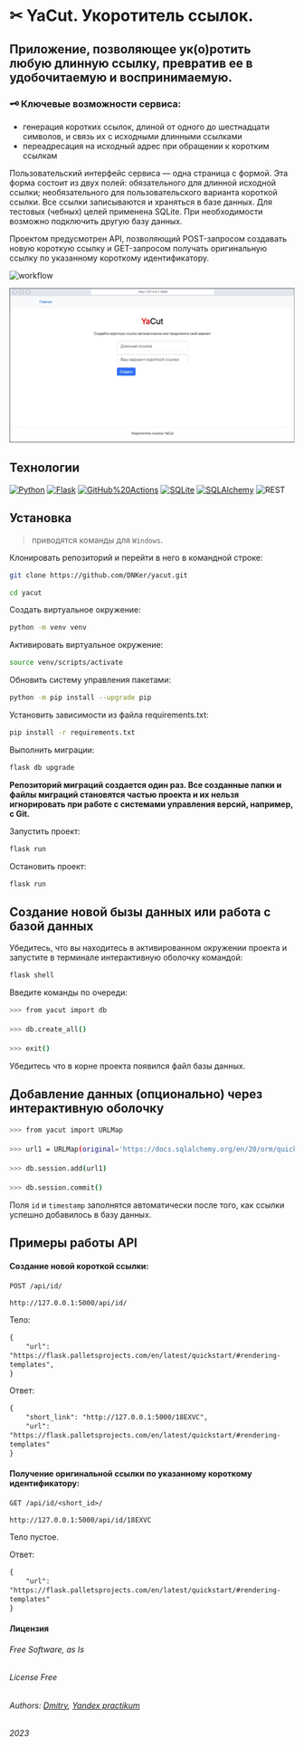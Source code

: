 # 	&#9986; YaCut. Укоротитель ссылок.

## Приложение, позволяющее ук(о)ротить любую длинную ссылку, превратив ее в удобочитаемую и воспринимаемую.

### &#128477; Ключевые возможности сервиса:
* генерация коротких ссылок, длиной от одного до шестнадцати символов, и связь их с исходными длинными ссылками
* переадресация на исходный адрес при обращении к коротким ссылкам

Пользовательский интерфейс сервиса — одна страница с формой. Эта форма состоит из двух полей:
обязательного для длинной исходной ссылки;
необязательного для пользовательского варианта короткой ссылки. Все ссылки записываются и храняться в базе данных. Для тестовых (чебных) целей применена SQLite. При необходимости возможно подключить другую базу данных.

Проектом предусмотрен API, позволяющий POST-запросом создавать новую короткую ссылку и GET-запросом получать оригинальную ссылку по указанному короткому идентификатору.

![workflow](https://github.com/DNKer/yacut/actions/workflows/yacut.yml/badge.svg?branch=master&event=push)

<img src="yacut\static\img\1649172105.png" alt="drawing"/>

## Технологии
[![Python](https://img.shields.io/badge/-Python-464646?style=plastic&logo=Python&logoColor=56C0C0&color=008080)](https://www.python.org/)
[![Flask](https://img.shields.io/badge/-Flask-464646?style=plastic&logo=Flask&logoColor=1008&color=008080)](https://flask.palletsprojects.com/en/latest/)
[![GitHub%20Actions](https://img.shields.io/badge/-GitHub%20Actions-464646?style=plastic&logo=GitHub%20actions&logoColor=1500C0&color=008080)](https://github.com/features/actions)
[![SQLite](https://img.shields.io/badge/-SQLite-464646?style=plastic&logo=SQLite&logoColor=80049C0&color=008080)](https://www.sqlite.org/index.html)
[![SQLAlchemy](https://img.shields.io/badge/-SQLAlchemy-464646?style=plastic&logo=SQLAlchemy&logoColor=80049C0&color=008080)](https://www.sqlalchemy.org/)
![REST](https://img.shields.io/badge/-REST-464646?style=plastic&logo=REST&logoColor=80049C0&color=008080)

## Установка
> приводятся команды для `Windows`.

Клонировать репозиторий и перейти в него в командной строке:

```bash
git clone https://github.com/DNKer/yacut.git
```

```bash
cd yacut
```

Cоздать виртуальное окружение:

```bash
python -m venv venv
```

Активировать виртуальное окружение:

```bash
source venv/scripts/activate
```

Обновить систему управления пакетами:
```bash
python -m pip install --upgrade pip
```
Установить зависимости из файла requirements.txt:
```bash
pip install -r requirements.txt
```

Выполнить миграции:
```bash
flask db upgrade
```
__Репозиторий миграций создается один раз. Все созданные папки и файлы миграций становятся частью проекта и их нельзя игнорировать при работе с системами управления версий, например, с Git.__

Запустить проект:
```bash
flask run
```

Остановить проект:
```bash
flask run
```

## Создание новой бызы данных или работа с базой данных
Убедитесь, что вы находитесь в активированном окружении проекта и запустите в терминале интерактивную оболочку командой:
```bash
flask shell
```
Введите команды по очереди:
```bash
>>> from yacut import db

>>> db.create_all()

>>> exit()
```
Убедитесь что в корне проекта появился файл базы данных.

## Добавление данных (опционально) через интерактивную оболочку
```bash
>>> from yacut import URLMap

>>> url1 = URLMap(original='https://docs.sqlalchemy.org/en/20/orm/quickstart.html', short='sqlal1')

>>> db.session.add(url1)

>>> db.session.commit()
```
Поля ```id``` и ```timestamp``` заполнятся автоматически после того, как ссылки успешно добавилось в базу данных.

## Примеры работы API
#### Cоздание новой короткой ссылки:

```
POST /api/id/
```
```http
http://127.0.0.1:5000/api/id/
```
Тело:
```yuml
{
    "url": "https://flask.palletsprojects.com/en/latest/quickstart/#rendering-templates",
}
```
Ответ:
```yuml
{
    "short_link": "http://127.0.0.1:5000/18EXVC",
    "url": "https://flask.palletsprojects.com/en/latest/quickstart/#rendering-templates"
}
```
#### Получение оригинальной ссылки по указанному короткому идентификатору:
```
GET /api/id/<short_id>/
```
```http
http://127.0.0.1:5000/api/id/18EXVC
```
Тело пустое.

Ответ:
```yuml
{
    "url": "https://flask.palletsprojects.com/en/latest/quickstart/#rendering-templates"
}
```



#### Лицензия
###### Free Software, as Is 
###### _License Free_
###### Authors: [Dmitry](https://github.com/DNKer), [Yandex practikum](https://practicum.yandex.ru)
###### 2023